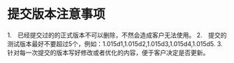 # 提交版本注意事项
1.　已经提交过的的正式版本不可以删除，不然会造成客户无法使用。
2.　提交的测试版本最好不要超过5个，例如：1.015d1,1.015d2,1.015d3,1.015d4,1.015d5.
3.　针对每一次提交的版本写好修改或者优化的内容，便于客户决定是否更新。

